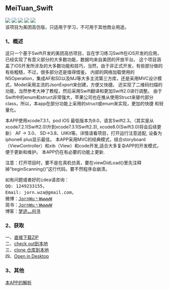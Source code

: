 ## MeiTuan_Swift
![](https://img.shields.io/badge/Language-Swift3.0.x-orange.svg)
![](https://img.shields.io/badge/Platform-iOS9.3.x-green.svg)
![](https://img.shields.io/badge/Xcode-7.3.x-red.svg)
[![](https://img.shields.io/badge/License-MIT-000000.svg)](https://raw.githubusercontent.com/JornWu/MeiTuan_Swift/master/LICENSE)
[![](https://img.shields.io/badge/Download-master-blue.svg)](https://github.com/JornWu/MeiTuan_Swift/archive/master.zip)
<br />
该项目为美团高仿版，只适用于学习，不可用于其他商业用途。

### 1、概述
这只一个基于Swift开发的美团高仿项目，旨在学习练习Swift在iOS开发的应用，已经实现了有意义部分的大多数功能，数据均来自美团的开放平台。
这个项目涵盖了iOS开发所涉及的大多数功能和技巧，当然，由于非正式开发，有些部分做的有些粗糙，不过，很多部分还是值得借鉴。
内部的网络加载使用的NSOperation，集成AF和SD以及MJ等大多主流第三方库，还是采用MVC设计模式，Model采用主流的JsonExport来创建，方便又快捷。
还实现了二维码扫描的功能，当然参考大神了教程，然后采用Swift翻译和更加Swift2.0进行调整。
由于Swift中的enum和struct非常强大，苹果公司也在推从使用Struct来替代部分class，所以，本app在部分功能上采用的struct或enum来实现，更加的快捷
和轻量化。 <br />

本APP使用xcode7.3.1，pod iOS 最低版本为9.0，语言Swift2.3。（其实是从xcode7.2.1(Swift2.0)升到xcode7.3.1(Swift2.3), xcode8.0(Swift3.0)将会后续更新）
AF -> 3.0、 SD->3.8、UIKit等。详情请看项目，打开运行注意适配, 设备为iphone6 plus显示最佳。
本APP采用MVC的经典模式，结合storyboard（ViewController）和xib（View）和code开发,适合大多复杂APP的开发模式，便于更新和维护。
本APP仍在有必要的功能上更新. <br />

注意：打开项目时，要不是在真机仿真，要在viewDidLoad()里先注释掉“beginScanning()”这行代码，要不然程序会崩溃。

<pre>
如有问题或者好的idea请咨询：
QQ: 1249233155，
Email: jorn.wza@gmail.com， 
微博：<a href="https://weibo.com/u/5077687473">JornWu丶WwwwW</a>
简书：<a href="https://www.jianshu.com/u/c718dbf8e4d0">JornWu丶WwwwW</a>
博客：<a href="https://blog.sina.com.cn/u/5077687473">梦迹灬何寻</a>
</pre>

### 2、获取
一、<a href="https://github.com/JornWu/MeiTuan_Swift/archive/master.zip">直接下载ZIP</a> <br />
二、<a href="https://github.com/JornWu/MeiTuan_Swift.git">check out到本地</a> <br />
三、<a href="https://github.com/JornWu/MeiTuan_Swift.git">clone 仓库到本地</a> <br />
四、<a href="github-mac://openRepo/https://github.com/JornWu/MeiTuan_Swift">Open in Desktop</a> <br />

### 3、其他
[本APP的解析](http://blog.sina.com.cn/u/5077687473)  <br />
